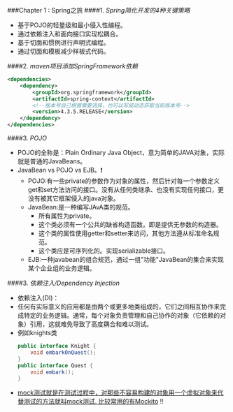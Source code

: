 ###Chapter 1 : Spring之旅
####1. _Spring简化开发的4种关键策略_
+ 基于POJO的轻量级和最小侵入性编程。
+ 通过依赖注入和面向接口实现松耦合。
+ 基于切面和惯例进行声明式编程。
+ 通过切面和模板减少样板式代码。

####2. _maven项目添加SpringFramework依赖_
```xml
<dependencies>
    <dependency>
        <groupId>org.springframework</groupId>
        <artifactId>spring-context</artifactId>
        <!--版本号自己根据需要选择，也可以写成动态获取当前版本号-->
        <version>4.3.5.RELEASE</version> 
    </dependency>
</dependencies>
```

####3. _POJO_
+ POJO的全称是：Plain Ordinary Java Object，意为简单的JAVA对象，实际就是普通的JavaBeans。
+ JavaBean vs POJO vs EJB。:heavy_exclamation_mark:
    + POJO:有一些private的参数作为对象的属性，然后针对每一个参数定义get和set方法访问的接口。没有从任何类继承、也没有实现任何接口，更没有被其它框架侵入的java对象。
    + JavaBean:是一种编写JAvA类的规范。
        + 所有属性为private。
        + 这个类必须有一个公共的缺省构造函数。即是提供无参数的构造器。
        + 这个类的属性使用getter和setter来访问，其他方法遵从标准命名规范。
        + 这个类应是可序列化的。实现serializable接口。 
    + EJB:一种javabean的组合规范，通过一组"功能"JavaBean的集合来实现某个企业组的业务逻辑。

####3. _依赖注入/Dependency Injection_
+ 依赖注入(DI)：
+ 任何有实际意义的应用都是由两个或更多地类组成的，它们之间相互协作来完成特定的业务逻辑。通常，每个对象负责管理和自己协作的对象（它依赖的对象）引用，这就难免导致了高度耦合和难以测试。
+ 例如knights类
    ```java
    public interface Knight {
        void embarkOnQuest();
    }
    public interface Quest {
        void embark();
    }
    
    ```
+ [mock测试就是在测试过程中，对那些不容易构建的对象用一个虚拟对象来代替测试的方法就叫mock测试. 比较常用的有Mockito]() :bangbang: